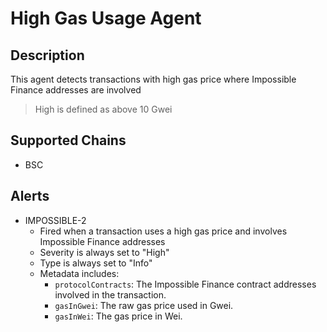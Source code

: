 # High Gas Usage Agent

## Description

This agent detects transactions with high gas price where Impossible Finance addresses are involved
> High is defined as above 10 Gwei

## Supported Chains

- BSC

## Alerts

- IMPOSSIBLE-2
  - Fired when a transaction uses a high gas price and involves Impossible Finance addresses
  - Severity is always set to "High"
  - Type is always set to "Info"
  - Metadata includes:
    - `protocolContracts`: The Impossible Finance contract addresses involved in the transaction.
    - `gasInGwei`: The raw gas price used in Gwei.
    - `gasInWei`: The gas price in Wei.
